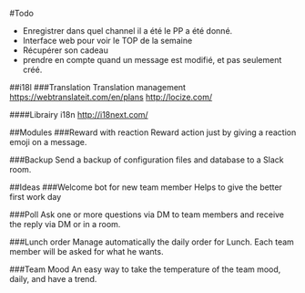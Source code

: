 #Todo

- Enregistrer dans quel channel il a été le PP a été donné.
- Interface web pour voir le TOP de la semaine
- Récupérer son cadeau
- prendre en compte quand un message est modifié, et pas seulement créé.

##i18l
###Translation
Translation management
https://webtranslateit.com/en/plans
http://locize.com/

####Librairy
i18n
http://i18next.com/

##Modules
###Reward with reaction
Reward action just by giving a reaction emoji on a message.

###Backup
Send a backup of configuration files and database to a Slack room.


##Ideas
###Welcome bot for new team member
Helps to give the better first work day

###Poll
Ask one or more questions via DM to team members and receive the reply via DM or in a room.

###Lunch order
Manage automatically the daily order for Lunch. Each team member will be asked for what he wants. 

###Team Mood
An easy way to take the temperature of the team mood, daily, and have a trend.
